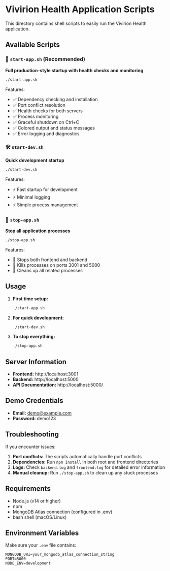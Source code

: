 # Vivirion Health Application Scripts

This directory contains shell scripts to easily run the Vivirion Health application.

## Available Scripts

### 🚀 `start-app.sh` (Recommended)
**Full production-style startup with health checks and monitoring**

```bash
./start-app.sh
```

Features:
- ✅ Dependency checking and installation
- ✅ Port conflict resolution
- ✅ Health checks for both servers
- ✅ Process monitoring
- ✅ Graceful shutdown on Ctrl+C
- ✅ Colored output and status messages
- ✅ Error logging and diagnostics

### 🛠️ `start-dev.sh`
**Quick development startup**

```bash
./start-dev.sh
```

Features:
- ⚡ Fast startup for development
- ⚡ Minimal logging
- ⚡ Simple process management

### 🛑 `stop-app.sh`
**Stop all application processes**

```bash
./stop-app.sh
```

Features:
- 🛑 Stops both frontend and backend
- 🛑 Kills processes on ports 3001 and 5000
- 🛑 Cleans up all related processes

## Usage

1. **First time setup:**
   ```bash
   ./start-app.sh
   ```

2. **For quick development:**
   ```bash
   ./start-dev.sh
   ```

3. **To stop everything:**
   ```bash
   ./stop-app.sh
   ```

## Server Information

- **Frontend:** http://localhost:3001
- **Backend:** http://localhost:5000
- **API Documentation:** http://localhost:5000/

## Demo Credentials

- **Email:** demo@example.com
- **Password:** demo123

## Troubleshooting

If you encounter issues:

1. **Port conflicts:** The scripts automatically handle port conflicts
2. **Dependencies:** Run `npm install` in both root and frontend directories
3. **Logs:** Check `backend.log` and `frontend.log` for detailed error information
4. **Manual cleanup:** Run `./stop-app.sh` to clean up any stuck processes

## Requirements

- Node.js (v14 or higher)
- npm
- MongoDB Atlas connection (configured in .env)
- bash shell (macOS/Linux)

## Environment Variables

Make sure your `.env` file contains:
```
MONGODB_URI=your_mongodb_atlas_connection_string
PORT=5000
NODE_ENV=development
```
